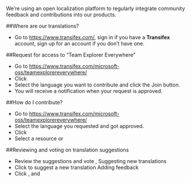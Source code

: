 We’re using an open localization platform to regularly integrate community feedback and contributions into our products.

##Where are our translations? 
* Go to https://www.transifex.com/, sign in if you have a **Transifex** account, sign up for an account if you don’t have one.

##Request for access to “Team Explorer Everywhere”
* Go to https://www.transifex.com/microsoft-oss/teamexplorereverywhere/
* Click  
* Select the language you want to contribute and click the Join button.
* You will receive a notification when your request is approved.

##How do I contribute?
* Go to https://www.transifex.com/microsoft-oss/teamexplorereverywhere/
* Select the language you requested and got approved.
* Click  
* Select a resource or  

##Reviewing and voting on translation suggestions

* Review the suggestions and vote  ,  Suggesting new translations
* Click  to suggest a new translation Adding feedback 
* Click  , and  


